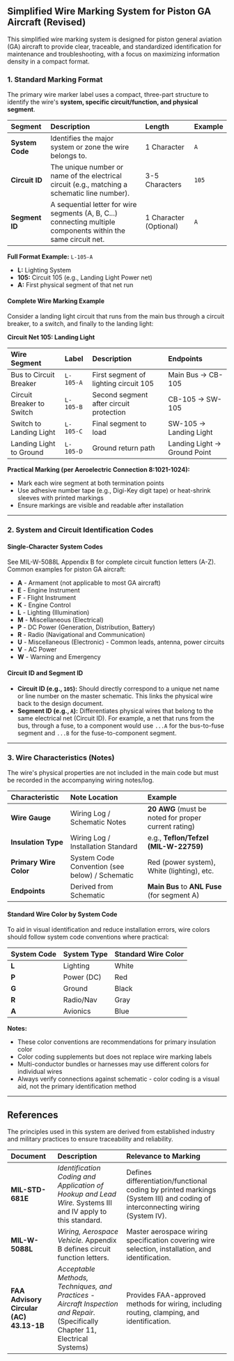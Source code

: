 ## Simplified Wire Marking System for Piston GA Aircraft (Revised)

This simplified wire marking system is designed for piston general aviation (GA) aircraft to provide clear, traceable, and standardized identification for maintenance and troubleshooting, with a focus on maximizing information density in a compact format.

### 1. Standard Marking Format

The primary wire marker label uses a compact, three-part structure to identify the wire's **system, specific circuit/function, and physical segment**.

| **Segment** | **Description** | **Length** | **Example** |
| :--- | :--- | :--- | :--- |
| **System Code** | Identifies the major system or zone the wire belongs to. | 1 Character | `A` |
| **Circuit ID** | The unique number or name of the electrical circuit (e.g., matching a schematic line number). | 3-5 Characters | `105` |
| **Segment ID** | A sequential letter for wire segments (A, B, C...) connecting multiple components within the same circuit net. | 1 Character (Optional) | `A` |

**Full Format Example:** `L-105-A`

* **L:** Lighting System
* **105:** Circuit 105 (e.g., Landing Light Power net)
* **A:** First physical segment of that net run

#### Complete Wire Marking Example

Consider a landing light circuit that runs from the main bus through a circuit breaker, to a switch, and finally to the landing light:

**Circuit Net 105: Landing Light**

| Wire Segment | Label | Description | Endpoints |
| :--- | :--- | :--- | :--- |
| Bus to Circuit Breaker | `L-105-A` | First segment of lighting circuit 105 | Main Bus → CB-105 |
| Circuit Breaker to Switch | `L-105-B` | Second segment after circuit protection | CB-105 → SW-105 |
| Switch to Landing Light | `L-105-C` | Final segment to load | SW-105 → Landing Light |
| Landing Light to Ground | `L-105-D` | Ground return path | Landing Light → Ground Point |

**Practical Marking (per Aeroelectric Connection 8:1021-1024):**
- Mark each wire segment at both termination points
- Use adhesive number tape (e.g., Digi-Key digit tape) or heat-shrink sleeves with printed markings
- Ensure markings are visible and readable after installation

***

### 2. System and Circuit Identification Codes

#### Single-Character System Codes

See MIL-W-5088L Appendix B for complete circuit function letters (A-Z). Common examples for piston GA aircraft:

- **A** - Armament (not applicable to most GA aircraft)
- **E** - Engine Instrument
- **F** - Flight Instrument
- **K** - Engine Control
- **L** - Lighting (Illumination)
- **M** - Miscellaneous (Electrical)
- **P** - DC Power (Generation, Distribution, Battery)
- **R** - Radio (Navigational and Communication)
- **U** - Miscellaneous (Electronic) - Common leads, antenna, power circuits
- **V** - AC Power
- **W** - Warning and Emergency

#### Circuit ID and Segment ID

* **Circuit ID (e.g., `105`):** Should directly correspond to a unique net name or line number on the master schematic. This links the physical wire back to the design document.
* **Segment ID (e.g., `A`):** Differentiates physical wires that belong to the same electrical net (Circuit ID). For example, a net that runs from the bus, through a fuse, to a component would use `...A` for the bus-to-fuse segment and `...B` for the fuse-to-component segment.

***

### 3. Wire Characteristics (Notes)

The wire's physical properties are not included in the main code but must be recorded in the accompanying wiring notes/log.

| Characteristic | Note Location | Example |
| :--- | :--- | :--- |
| **Wire Gauge** | Wiring Log / Schematic Notes | **20 AWG** (must be noted for proper current rating) |
| **Insulation Type** | Wiring Log / Installation Standard | e.g., **Teflon/Tefzel (MIL-W-22759)** |
| **Primary Wire Color** | System Code Convention (see below) / Schematic | Red (power system), White (lighting), etc. |
| **Endpoints** | Derived from Schematic | **Main Bus** to **ANL Fuse** (for segment A) |

#### Standard Wire Color by System Code

To aid in visual identification and reduce installation errors, wire colors should follow system code conventions where practical:

| System Code | System Type | Standard Wire Color |
| :--- | :--- | :--- |
| **L** | Lighting | White |
| **P** | Power (DC) | Red |
| **G** | Ground | Black |
| **R** | Radio/Nav | Gray |
| **A** | Avionics | Blue |

**Notes:**
- These color conventions are recommendations for primary insulation color
- Color coding supplements but does not replace wire marking labels
- Multi-conductor bundles or harnesses may use different colors for individual wires
- Always verify connections against schematic - color coding is a visual aid, not the primary identification method

***

## References

The principles used in this system are derived from established industry and military practices to ensure traceability and reliability.

| Document | Description | Relevance to Marking |
| :--- | :--- | :--- |
| **MIL-STD-681E** | *Identification Coding and Application of Hookup and Lead Wire.* Systems III and IV apply to this standard. | Defines differentiation/functional coding by printed markings (System III) and coding of interconnecting wiring (System IV). |
| **MIL-W-5088L** | *Wiring, Aerospace Vehicle.* Appendix B defines circuit function letters. | Master aerospace wiring specification covering wire selection, installation, and identification. |
| **FAA Advisory Circular (AC) 43.13-1B** | *Acceptable Methods, Techniques, and Practices - Aircraft Inspection and Repair.* (Specifically Chapter 11, Electrical Systems) | Provides FAA-approved methods for wiring, including routing, clamping, and identification. |